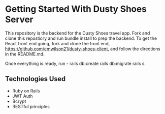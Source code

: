 # Getting Started With Dusty Shoes Server

This repository is the backend for the Dusty Shoes travel app. Fork and clone this repostiory and run bundle install to prep the backend. To get the React front end going, fork and clone the front end, https://github.com/cmwilson21/dusty-shoes-client, and follow the directions in the README.md. 

Once everything is ready, run -
rails db:create
rails db:migrate
rails s


## Technologies Used
  - Ruby on Rails
  - JWT Auth
  - Bcrypt
  - RESTful principles

